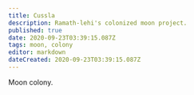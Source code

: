 ```yaml
---
title: Cussla
description: Ramath-lehi's colonized moon project.
published: true
date: 2020-09-23T03:39:15.087Z
tags: moon, colony
editor: markdown
dateCreated: 2020-09-23T03:39:15.087Z
---
```


Moon colony.